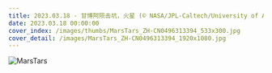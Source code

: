 ```yaml
---
title: 2023.03.18 - 甘博阿陨击坑，火星 (© NASA/JPL-Caltech/University of Arizona)
date: 2023.03.18 00:00:00
cover_index: /images/thumbs/MarsTars_ZH-CN0496313394_533x300.jpg
cover_detail: /images/MarsTars_ZH-CN0496313394_1920x1080.jpg
---
```


![MarsTars](/images/MarsTars_ZH-CN0496313394_1920x1080.jpg)
